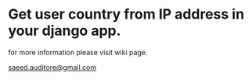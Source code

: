 <h1>Get user country from IP address in your django app.</h1>
for more information please visit wiki page.

saeed.auditore@gmail.com
